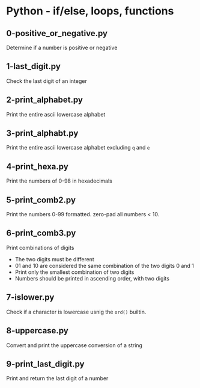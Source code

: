 # Python - if/else, loops, functions

## 0-positive_or_negative.py
Determine if a number is positive or negative

## 1-last_digit.py
Check the last digit of an integer

## 2-print_alphabet.py
Print the entire ascii lowercase alphabet

## 3-print_alphabt.py
Print the entire ascii lowercase alphabet excluding `q` and `e`

## 4-print_hexa.py
Print the numbers of 0-98 in hexadecimals

## 5-print_comb2.py
Print the numbers 0-99 formatted. zero-pad all numbers < 10.

## 6-print_comb3.py
Print combinations of digits
- The two digits must be different
- 01 and 10 are considered the same combination of the two digits 0 and 1
- Print only the smallest combination of two digits
- Numbers should be printed in ascending order, with two digits

## 7-islower.py
Check if a character is lowercase usnig the `ord()` builtin.

## 8-uppercase.py
Convert and print the uppercase conversion of a string

## 9-print_last_digit.py
Print and return the last digit of a number
